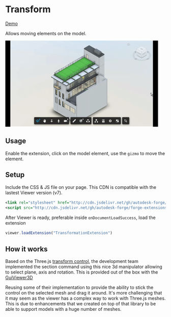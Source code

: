 # Transform

[Demo](https://forge-extensions.autodesk.io/?extension=TransformationExtension)

Allows moving elements on the model.

![thumbnail](extension.gif)

## Usage

Enable the extension, click on the model element, use the `gizmo` to move the element.

## Setup

Include the CSS & JS file on your page. This CDN is compatible with the lastest Viewer version (v7).

```xml
<link rel="stylesheet" href="http://cdn.jsdelivr.net/gh/autodesk-forge/forge-extensions/public/extensions/transform/contents/main.css">
<script src="http://cdn.jsdelivr.net/gh/autodesk-forge/forge-extensions/public/extensions/transform/contents/main.js"></script>
```

After Viewer is ready, preferable inside `onDocumentLoadSuccess`, load the extension

```javascript
viewer.loadExtension("TransformationExtension")
```

## How it works

Based on the Three.js [transform control](https://threejs.org/examples/misc_controls_transform.html), the development team implemented the section command using this nice 3d manipulator allowing to select plane, axis and rotation. This is provided out of the box with the [GuiViewer3D](https://forge.autodesk.com/en/docs/viewer/v7/reference/Viewing/GuiViewer3D/)

Reusing some of their implementation to provide the ability to stick the control on the selected mesh and drag it around. It's more challenging that it may seem as the viewer has a complex way to work with Three.js meshes. This is due to enhancements that we created on top of that library to be able to support models with a huge number of meshes.
